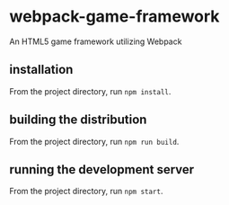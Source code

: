 # webpack-game-framework
An HTML5 game framework utilizing Webpack

## installation
From the project directory, run `npm install`.

## building the distribution
From the project directory, run `npm run build`.

## running the development server
From the project directory, run `npm start`.
